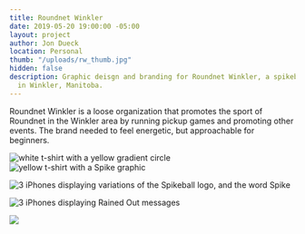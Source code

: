 ```yaml
---
title: Roundnet Winkler
date: 2019-05-20 19:00:00 -05:00
layout: project
author: Jon Dueck
location: Personal
thumb: "/uploads/rw_thumb.jpg"
hidden: false
description: Graphic deisgn and branding for Roundnet Winkler, a spikeball league
  in Winkler, Manitoba.
---
```


Roundnet Winkler is a loose organization that promotes the sport of Roundnet in the Winkler area by running pickup games and promoting other events. The brand needed to feel energetic, but approachable for beginners.

![white t-shirt with a yellow gradient circle](/uploads/rw_tee_gradient.jpg#half)
![yellow t-shirt with a Spike graphic](/uploads/rw_tee_spike.jpg#half)

![3 iPhones displaying variations of the Spikeball logo, and the word Spike](/uploads/rw_phones.jpg)

![3 iPhones displaying Rained Out messages](/uploads/rw_phones-rainout.jpg)

![](/uploads/rw_phones-dates.jpg)
